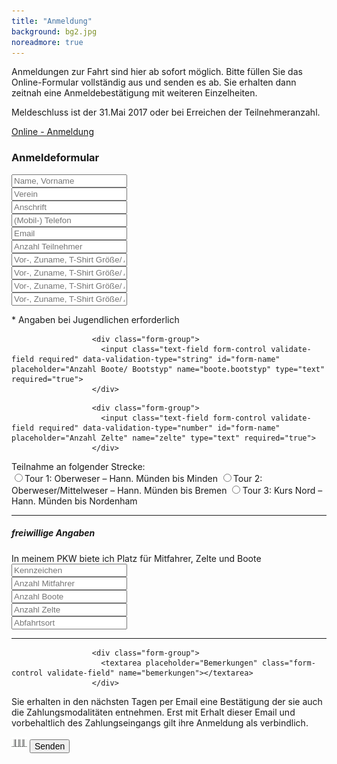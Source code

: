 ```yaml
---
title: "Anmeldung"
background: bg2.jpg
noreadmore: true
---
```

Anmeldungen zur Fahrt sind hier ab sofort möglich. Bitte füllen Sie das Online-Formular vollständig aus und senden es ab. Sie erhalten dann zeitnah eine Anmeldebestätigung mit weiteren Einzelheiten.

Meldeschluss ist der 31.Mai 2017 oder bei Erreichen der Teilnehmeranzahl.

<a href="" onclick="populate_and_open_modal(event, 'modal-content-anmeldung');" class="btn btn-outline-inverse btn-sm">Online - Anmeldung</a>

<div class="content-to-populate-in-modal" id="modal-content-anmeldung">
<h3>Anmeldeformular</h3>
                  <form class="form-style validate-form clearfix" action="https://formspree.io/gerd.bode@twg1861.de" method="POST" role="form">
                  <!-- input type="hidden" name="_cc" value="gbode@freenet.de" / -->
                  <!-- input type="hidden" name="_subject" value="Weserfahrt – Online-Anmeldung" / -->
                    <div class="col-md-12">
<!-- Name, Vorname: -->
                      <div class="form-group">
                        <input class="text-field form-control validate-field required" data-validation-type="string" id="form-name" placeholder="Name, Vorname" name="name" type="text" required="true">
                      </div>
<!-- Verein: -->
                      <div class="form-group">
                        <input class="text-field form-control validate-field required" data-validation-type="string" id="form-name" placeholder="Verein" name="verein" type="text" required="true">
                      </div>
<!-- Anschrift: -->
                      <div class="form-group">
                        <input class="text-field form-control validate-field required" data-validation-type="string" id="form-name" placeholder="Anschrift" name="anschrift" type="text" required="true">
                      </div>
<!-- Telefon: -->
                      <div class="form-group">
                        <input class="text-field form-control validate-field required" data-validation-type="phone" id="form-name" placeholder="(Mobil-) Telefon" name="telefon" type="text" required="true">
                      </div>
<!-- E-Mail: -->
                      <div class="form-group">
                        <input class="text-field form-control validate-field required" data-validation-type="email" id="form-email" placeholder="Email" name="email" type="email">
                      </div>
</div>
<div class="row">
<!-- Anzahl Teilnehmer: -->
<div class="col-md-5">
                      <div class="form-group">
                        <input class="text-field form-control validate-field required" data-validation-type="number" id="form-name" placeholder="Anzahl Teilnehmer" name="teilnehmer" type="text" required="true">
                      </div>
</div>
<div class="col-md-7">
<!-- Vor-, Zuname/ Alter*: -->
                      <div class="form-group">
                        <input class="text-field form-control validate-field required" data-validation-type="string" id="form-name" placeholder="Vor-, Zuname, T-Shirt Größe/ Alter*" name="teilnehmer1" type="text" required="true">
                      </div>
<!-- Vor-, Zuname/ Alter*: -->
                      <div class="form-group">
                        <input class="text-field form-control validate-field" data-validation-type="string" id="form-name" placeholder="Vor-, Zuname, T-Shirt Größe/ Alter*" name="teilnehmer2" type="text">
                      </div>
<!-- Vor-, Zuname/ Alter*: -->
                      <div class="form-group">
                        <input class="text-field form-control validate-field" data-validation-type="string" id="form-name" placeholder="Vor-, Zuname, T-Shirt Größe/ Alter*" name="teilnehmer3" type="text">
                      </div>
<!-- Vor-, Zuname/ Alter*: -->
                      <div class="form-group">
                        <input class="text-field form-control validate-field" data-validation-type="string" id="form-name" placeholder="Vor-, Zuname, T-Shirt Größe/ Alter*" name="teilnehmer4" type="text">
                      </div>
<p>* Angaben bei Jugendlichen erforderlich</p>
</div>
</div>

<!-- Anzahl Boote/ Bootstyp: -->
                      <div class="form-group">
                        <input class="text-field form-control validate-field required" data-validation-type="string" id="form-name" placeholder="Anzahl Boote/ Bootstyp" name="boote.bootstyp" type="text" required="true">
                      </div>
<!-- Anzahl Zelte: -->
                      <div class="form-group">
                        <input class="text-field form-control validate-field required" data-validation-type="number" id="form-name" placeholder="Anzahl Zelte" name="zelte" type="text" required="true">
                      </div>
<div>Teilnahme an folgender Strecke:
	 <div class="radio">
	  <label><input type="radio" name="tour" value="tour1" id="tour1"/><span>Tour 1: Oberweser – Hann. Münden bis Minden</span></label>
 	  <label><input type="radio" name="tour" value="tour2" id="tour2"/><span>Tour 2: Oberweser/Mittelweser – Hann. Münden bis Bremen</span></label>
	  <label><input type="radio" name="tour" value="tour3" id="tour3"/><span>Tour 3: Kurs Nord – Hann. Münden bis Nordenham</span></label>
	</div>
	<!-- some troll discards values here, see JS in footer.html -->
</div>
<hr/>
<div>
<h5>freiwillige Angaben</h5>
<p>In meinem PKW biete ich Platz für Mitfahrer, Zelte und Boote
<input class="text-field form-control validate-field form-inline" data-validation-type="string" id="form-name" placeholder="Kennzeichen" name="kfz" type="text"><br> 
<input class="text-field form-control validate-field form-inline" data-validation-type="number" id="form-name" placeholder="Anzahl Mitfahrer" name="pkw.angebot.mitfahrer" type="text"><br>
<input class="text-field form-control validate-field form-inline" data-validation-type="number" id="form-name" placeholder="Anzahl Boote" name="pkw.angebot.boote" type="text"><br>
<input class="text-field form-control validate-field form-inline" data-validation-type="number" id="form-name" placeholder="Anzahl Zelte" name="pkw.angebot.zelte" type="text"><br>
<input class="text-field form-control validate-field" data-validation-type="string" id="form-name" placeholder="Abfahrtsort" name="pkw.angebot.abfahrtsort" type="text">
</p>
</div>
<hr/>

                      <div class="form-group">
                        <textarea placeholder="Bemerkungen" class="form-control validate-field" name="bemerkungen"></textarea>
                      </div>
<p>Sie erhalten in den nächsten Tagen per Email eine Bestätigung der sie auch die Zahlungsmodalitäten entnehmen. Erst mit Erhalt dieser Email und vorbehaltlich des Zahlungseingangs gilt ihre Anmeldung als verbindlich.</p>
                      <div class="form-group">
                        <img src="assets/images/theme_images/loader-form.GIF" class="form-loader">
                        <button type="submit" class="btn btn-sm btn-outline-inverse btn-lg btn-block" style="font-size:1em;">Senden</button>
                      </div>
                      <div class="form-group form-general-error-container"></div>           
                  
